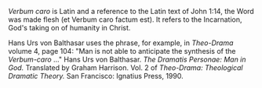 *Verbum caro* is Latin and a reference to the Latin text of John
1:14, the Word was made flesh (et Verbum caro factum est). It
refers to the Incarnation, God's taking on of humanity in Christ.

Hans Urs von Balthasar uses the phrase, for example, in
*Theo-Drama* volume 4, page 104: "Man is not able to anticipate the
synthesis of the *Verbum-caro* …" Hans Urs von Balthasar.
*The Dramatis Personae: Man in God.* Translated by Graham Harrison.
Vol. 2 of *Theo-Drama: Theological Dramatic Theory.* San Francisco:
Ignatius Press, 1990.



